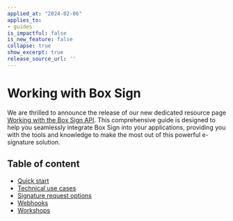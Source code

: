 ```yaml
---
applied_at: "2024-02-06"
applies_to: 
- guides
is_impactful: false
is_new_feature: false
collapse: true
show_excerpt: true
release_source_url: ''
---
```


# Working with Box Sign

We are thrilled to announce the release of our new dedicated resource page [Working with the Box Sign API][1]. This comprehensive guide is designed to help you seamlessly integrate Box Sign into your applications, providing you with the tools and knowledge to make the most out of this powerful e-signature solution.

<!-- more -->

## Table of content

* [Quick start][2]
* [Technical use cases][3]
* [Signature request options][4]
* [Webhooks][5]
* [Workshops][6]

[1]: https://developer.box.com/sign/
[2]: https://developer.box.com/sign/quick-start/
[3]: https://developer.box.com/sign/technical-use-cases/
[4]: https://developer.box.com/sign/request-options/
[5]: https://developer.box.com/sign/webhooks/
[6]: https://github.com/barduinor/box-python-gen-workshop/blob/main/workshops/sign/sign.md